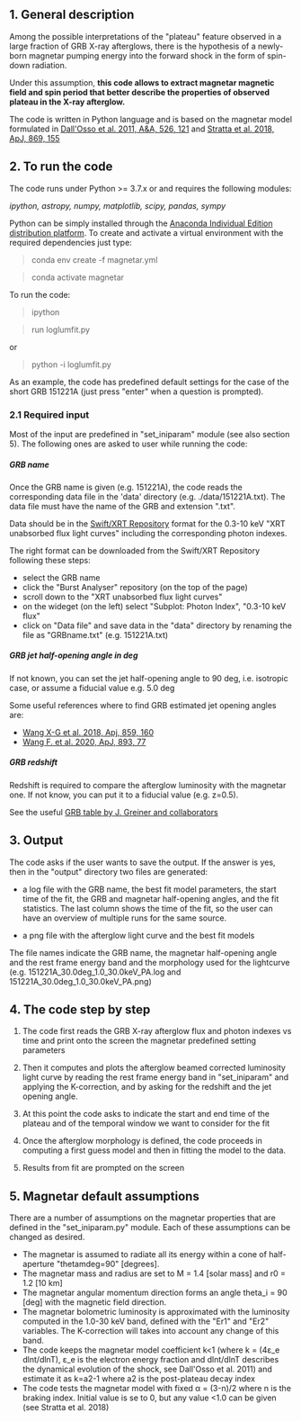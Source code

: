## 1. General description

Among the possible interpretations of the "plateau" feature observed in a large
fraction of GRB X-ray afterglows, there is the hypothesis of a newly-born magnetar
pumping energy into the forward shock in the form of spin-down radiation.

Under this assumption, **this code allows to extract magnetar magnetic field and spin period that better describe
the properties of observed plateau in the X-ray afterglow.**

The code is written in Python language and is based on the magnetar model formulated in [Dall'Osso et al. 2011, A&A, 526, 121](https://www.aanda.org/articles/aa/pdf/2011/02/aa14168-10.pdf) and [Stratta et al. 2018, ApJ, 869, 155](https://iopscience.iop.org/article/10.3847/1538-4357/aadd8f)



## 2. To run the code

The code runs under Python >= 3.7.x or and requires the following modules:

*ipython, astropy, numpy, matplotlib, scipy,  pandas, sympy*

Python can be simply installed through the [Anaconda Individual Edition distribution platform](https://www.anaconda.com/products/individual).
To create and activate a virtual environment with the required dependencies just type:

> conda env create -f magnetar.yml

> conda activate magnetar

To run the code:

> ipython

> run loglumfit.py

or

> python -i loglumfit.py

As an example, the code has predefined default settings for the case of the short GRB 151221A (just press "enter" when a question is prompted).


### 2.1 Required input

Most of the input are predefined in "set_iniparam" module (see also section 5). The following ones are asked to user while running the code:

##### GRB name
Once the GRB name is given (e.g. 151221A), the code reads the corresponding data file in the 'data' directory (e.g. ./data/151221A.txt).
The data file must have the name of the GRB and extension ".txt".

Data should be in the [Swift/XRT Repository](https://www.swift.ac.uk/xrt_curves/) format for the 0.3-10 keV "XRT unabsorbed flux light curves" including the corresponding photon indexes.

The right format can be downloaded from the Swift/XRT Repository following these steps:
* select the GRB name
* click the "Burst Analyser" repository (on the top of the page)
* scroll down to the "XRT unabsorbed flux light curves"
* on the wideget (on the left) select "Subplot: Photon Index", "0.3-10 keV flux"
* click on "Data file" and save data in the "data" directory by renaming the file as "GRBname.txt" (e.g. 151221A.txt) 


##### GRB jet half-opening angle in deg

If not known, you can set the jet half-opening angle to 90 deg, i.e. isotropic case, or assume a fiducial value e.g. 5.0 deg

Some useful references where to find GRB  estimated jet opening angles are:
- [Wang X-G et al. 2018, Apj, 859, 160](https://doi.org/10.3847%2F1538-4357%2Faabc13)
- [Wang F. et al. 2020, ApJ, 893, 77](https://iopscience.iop.org/article/10.3847/1538-4357/ab0a86/meta)

##### GRB redshift

Redshift is required to compare the afterglow luminosity with the magnetar one. If not know, you can put it to a fiducial value (e.g. z=0.5).

See the useful [GRB table by J. Greiner and collaborators](https://www.mpe.mpg.de/~jcg/grbgen.html)


## 3. Output

The code asks if the user wants to save the output. If the answer is yes, then
in the "output" directory two files are generated:

- a log file with the GRB name, the best fit model parameters, the start time of the fit, the GRB and magnetar half-opening angles, and the fit statistics.
The last column shows the time of the fit, so the user can have an overview of multiple runs for the same source.

- a png file with the afterglow light curve and the best fit models 

The file names indicate
the GRB name, the magnetar half-opening angle and the rest frame energy band and the morphology used for the lightcurve
(e.g. 151221A_30.0deg_1.0_30.0keV_PA.log and 151221A_30.0deg_1.0_30.0keV_PA.png)

## 4. The code step by step

1) The code first reads the GRB X-ray afterglow flux and photon indexes vs time and print onto the screen the magnetar predefined setting parameters

2) Then it computes and plots the afterglow beamed corrected luminosity light curve by reading
the rest frame energy band in "set_iniparam" and applying the K-correction,
and by asking for the redshift and the jet opening angle.

3) At this point the code asks to indicate the start and end time of the plateau and of the temporal window we want
to consider for the fit 

4) Once the afterglow morphology is defined, the code proceeds in computing a first guess model and then in fitting the model to the data.

5) Results from fit are prompted on the screen


## 5. Magnetar default assumptions

There are a number of assumptions on the magnetar properties that are defined in the "set_iniparam.py" module. Each of these assumptions can be changed as desired.

- The magnetar is assumed to radiate all its energy within a cone of half-aperture "thetamdeg=90" [degrees].
- The magnetar mass and radius are set to M = 1.4  [solar mass] and r0 = 1.2  [10 km]
- The magnetar angular momentum direction forms an angle theta_i = 90 [deg] with the magnetic field direction.
- The magnetar bolometric luminosity is approximated with the luminosity computed in the 1.0-30 keV band, defined with the "Er1" and "Er2" variables. The K-correction will takes into account any change of this band.
- The code keeps the magnetar model coefficient k<1 (where k = (4&epsilon;_e dlnt/dlnT), &epsilon;_e is the electron energy fraction and dlnt/dlnT describes the dynamical evolution of the shock, see Dall'Osso et al. 2011) and estimate it as k=a2-1 where a2 is the post-plateau decay index
- The code tests the magnetar model with fixed &alpha; = (3-n)/2 where n is the braking index. Initial value is se to 0, but any value <1.0 can be given (see Stratta et al. 2018)
